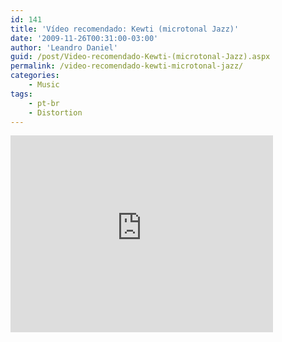 ```yaml
---
id: 141
title: 'Vídeo recomendado: Kewti (microtonal Jazz)'
date: '2009-11-26T00:31:00-03:00'
author: 'Leandro Daniel'
guid: /post/Video-recomendado-Kewti-(microtonal-Jazz).aspx
permalink: /video-recomendado-kewti-microtonal-jazz/
categories:
    - Music
tags:
    - pt-br
    - Distortion
---
```


<iframe width="420" height="315" src="https://www.youtube.com/embed/j7LIuLUgua8" frameborder="0" allowfullscreen></iframe>
